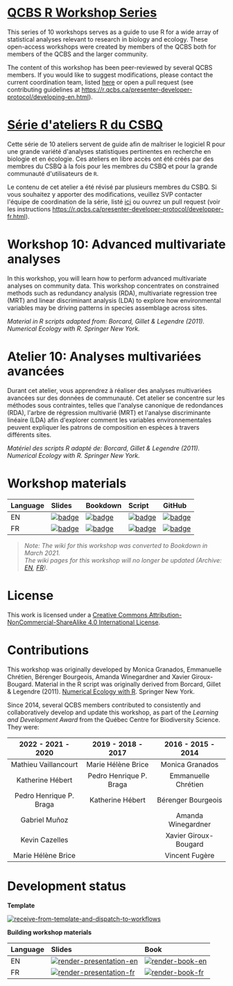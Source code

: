 # [QCBS R Workshop Series](https://r.qcbs.ca/)

This series of 10 workshops serves as a guide to use R for a wide array of statistical analyses relevant to research in biology and ecology. These open-access workshops were created by members of the QCBS both for members of the QCBS and the larger community.

The content of this workshop has been peer-reviewed by several QCBS members. If you would like to suggest modifications, please contact the current coordination team, listed [here](https://r.qcbs.ca/about/) or open a pull request (see contributing guidelines at <https://r.qcbs.ca/presenter-developer-protocol/developing-en.html>).

# [Série d'ateliers R du CSBQ](https://r.qcbs.ca/fr/)

Cette série de 10 ateliers servent de guide afin de maîtriser le logiciel R pour une grande variété d'analyses statistiques pertinentes en recherche en biologie et en écologie. Ces ateliers en libre accès ont été créés par des membres du CSBQ à la fois pour les membres du CSBQ et pour la grande communauté d'utilisateurs de `R`.

Le contenu de cet atelier a été révisé par plusieurs membres du CSBQ. Si vous souhaitez y apporter des modifications, veuillez SVP contacter l'équipe de coordination de la série, listé [ici](https://r.qcbs.ca/fr/about/) ou ouvrez un pull request (voir les instructions <https://r.qcbs.ca/presenter-developer-protocol/developper-fr.html>).


# Workshop 10: Advanced multivariate analyses

In this workshop, you will learn how to perform advanced multivariate analyses
on community data. This workshop concentrates on constrained methods such as
redundancy analysis (RDA), multivariate regression tree (MRT) and linear
discriminant analysis (LDA) to explore how environmental variables may be
driving patterns in species assemblage across sites.

*Material in R scripts adapted from: Borcard, Gillet & Legendre (2011). Numerical Ecology with R. Springer New York.*

# Atelier 10: Analyses multivariées avancées

Durant cet atelier, vous apprendrez à réaliser des analyses multivariées
avancées sur des données de communauté. Cet atelier se concentre sur les
méthodes sous contraintes, telles que l'analyse canonique de redondances (RDA),
l'arbre de régression multivarié (MRT) et l'analyse discriminante linéaire (LDA)
afin d'explorer comment les variables environnementales peuvent expliquer les
patrons de composition en espèces à travers différents sites.

*Matériel des scripts R adapté de: Borcard, Gillet & Legendre (2011). Numerical Ecology with R. Springer New York.*

# Workshop materials

Language | Slides | Bookdown | Script | GitHub 
:--------|:-------|:-----|:------ |:-------
EN | [![badge](https://img.shields.io/static/v1?style=flat-square&label=slides&message=10&color=red&logo=html5)](https://r.qcbs.ca/workshop10/pres-en/workshop10-pres-en.html) | [![badge](https://img.shields.io/static/v1?style=flat-square&label=book&message=10&logo=github)](https://r.qcbs.ca/workshop10/book-en/index.html) | [![badge](https://img.shields.io/static/v1?style=flat-square&label=script&message=10&color=2a50b8&logo=r)](https://r.qcbs.ca/workshop10/book-en/workshop10-script-en.R) | [![badge](https://img.shields.io/static/v1?style=flat-square&label=repo&message=dev&color=6f42c1&logo=github)](https://github.com/QCBSRworkshops/workshop10) 
FR | [![badge](https://img.shields.io/static/v1?style=flat-square&label=diapos&message=10&color=red&logo=html5)](https://r.qcbs.ca/workshop10/pres-fr/workshop10-pres-fr.html) | [![badge](https://img.shields.io/static/v1?style=flat-square&label=livre&message=10&logo=github)](https://r.qcbs.ca/workshop10/book-fr/index.html) | [![badge](https://img.shields.io/static/v1?style=flat-square&label=script&message=10&color=2a50b8&logo=r)](https://r.qcbs.ca/workshop10/book-fr/workshop10-script-fr.R) | [![badge](https://img.shields.io/static/v1?style=flat-square&label=repo&message=dev&color=6f42c1&logo=github)](https://github.com/QCBSRworkshops/workshop10) 

> *Note: The wiki for this workshop was converted to Bookdown in March 2021. <br> The wiki pages for this workshop will no longer be updated (Archive: [EN](https://wiki.qcbs.ca/r_workshop10), [FR](https://wiki.qcbs.ca/r_atelier10)).* 

# License

This work is licensed under a [Creative Commons Attribution-NonCommercial-ShareAlike 4.0 International License](https://creativecommons.org/licenses/by-sa/4.0/).

# Contributions 

This workshop was originally developed by Monica Granados, Emmanuelle Chrétien, Bérenger Bourgeois, Amanda Winegardner and Xavier Giroux-Bougard. Material in the R script was originally derived from Borcard, Gillet & Legendre (2011). [Numerical Ecology with R](https://www.springer.com/us/book/9783319714035). Springer New York.

Since 2014, several QCBS members contributed to consistently and collaboratively develop and update this workshop, as part of the *Learning and Development Award* from the Québec Centre for Biodiversity Science. They were:

|      2022 - 2021 - 2020     |      2019 - 2018 - 2017     |      2016 - 2015 - 2014      |
|:---------------------------:|:---------------------------:|:----------------------------:|
| Mathieu Vaillancourt    |     Marie Hélène Brice   | Monica Granados |
|  Katherine Hébert         |   Pedro Henrique P. Braga  |        Emmanuelle Chrétien       |
|  Pedro Henrique P. Braga | Katherine Hébert                     |       Bérenger Bourgeois       |
| Gabriel Muñoz |                             |      Amanda Winegardner      |
|   Kevin Cazelles      |                             |      Xavier Giroux-Bougard    |
|  Marie Hélène Brice         |                             |       Vincent Fugère    |

# Development status

**Template** 

[![receive-from-template-and-dispatch-to-workflows](https://github.com/QCBSRworkshops/workshop10/workflows/receive-from-template-and-dispatch-to-workflows/badge.svg)](https://github.com/QCBSRworkshops/workshop10/actions?query=workflow%3Areceive-from-template-and-dispatch-to-workflows) 

**Building workshop materials**

Language | Slides | Book
:------- | :----- | :-----
EN  | [![render-presentation-en](https://github.com/QCBSRworkshops/workshop10/workflows/render-presentation-en/badge.svg)](https://github.com/QCBSRworkshops/workshop10/actions?query=workflow%3Arender-presentation-en) | [![render-book-en](https://github.com/QCBSRworkshops/workshop10/workflows/render-book-en/badge.svg)](https://github.com/QCBSRworkshops/workshop10/actions?query=workflow%3Arender-book-en)
FR   | [![render-presentation-fr](https://github.com/QCBSRworkshops/workshop10/workflows/render-presentation-fr/badge.svg)](https://github.com/QCBSRworkshops/workshop10/actions?query=workflow%3Arender-presentation-fr) | [![render-book-fr](https://github.com/QCBSRworkshops/workshop10/workflows/render-book-fr/badge.svg)](https://github.com/QCBSRworkshops/workshop10/actions?query=workflow%3Arender-book-fr)
